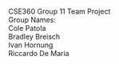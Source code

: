 CSE360 Group 11 Team Project
<br/>Group Names:
<br/>Cole Patola
<br/>Bradley Breisch
<br/>Ivan Hornung
<br/>Riccardo De Maria

